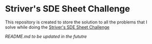 # Striver's SDE Sheet Challenge
This repository is created to store the solution to all the problems that I solve while doing the [Striver's SDE Sheet Challenge](https://takeuforward.org/interviews/strivers-sde-sheet-challenge-2023/)

*README.md to be updated in the fututre*
